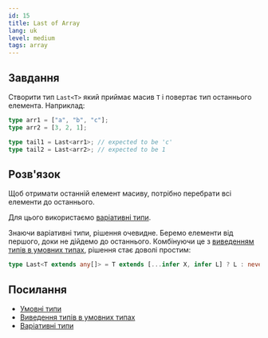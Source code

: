 ```yaml
---
id: 15
title: Last of Array
lang: uk
level: medium
tags: array
---
```


## Завдання

Створити тип `Last<T>` який приймає масив `T` і повертає тип останнього елемента.
Наприклад:

```typescript
type arr1 = ["a", "b", "c"];
type arr2 = [3, 2, 1];

type tail1 = Last<arr1>; // expected to be 'c'
type tail2 = Last<arr2>; // expected to be 1
```

## Розв'язок

Щоб отримати останній елемент масиву, потрібно перебрати всі елементи до останнього.

Для цього використаємо [варіативні типи](https://www.typescriptlang.org/docs/handbook/release-notes/typescript-4-0.html#variadic-tuple-types).

Знаючи варіативні типи, рішення очевидне.
Беремо елементи від першого, доки не дійдемо до останнього.
Комбінуючи це з [виведенням типів в умовних типах](https://www.typescriptlang.org/docs/handbook/2/conditional-types.html#inferring-within-conditional-types), рішення стає доволі простим:

```typescript
type Last<T extends any[]> = T extends [...infer X, infer L] ? L : never;
```

## Посилання

- [Умовні типи](https://www.typescriptlang.org/docs/handbook/2/conditional-types.html)
- [Виведення типів в умовних типах](https://www.typescriptlang.org/docs/handbook/2/conditional-types.html#inferring-within-conditional-types)
- [Варіативні типи](https://www.typescriptlang.org/docs/handbook/release-notes/typescript-4-0.html#variadic-tuple-types)

